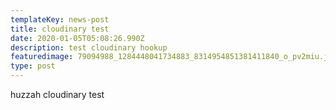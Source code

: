```yaml
---
templateKey: news-post
title: cloudinary test
date: 2020-01-05T05:08:26.990Z
description: test cloudinary hookup
featuredimage: 79094988_1284448041734883_8314954851381411840_o_pv2miu.jpg
type: post
---
```

huzzah cloudinary test
